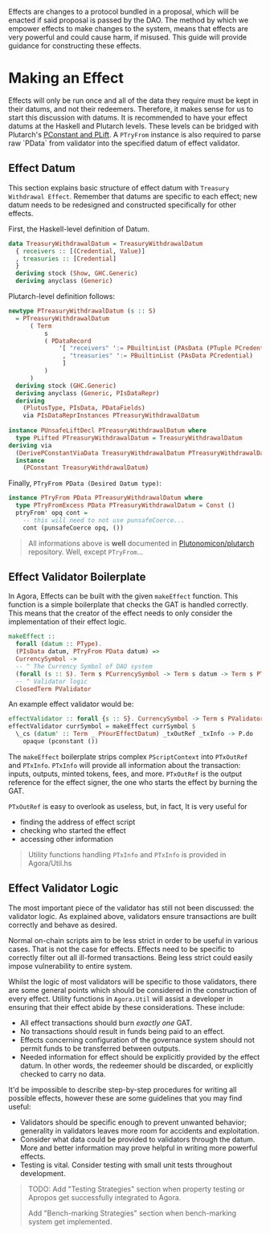Effects are changes to a protocol bundled in a proposal, which will be
enacted if said proposal is passed by the DAO. The method by which we
empower effects to make changes to the system, means that effects are
very powerful and could cause harm, if misused. This guide will
provide guidance for constructing these effects.

# Making an Effect

Effects will only be run once and all of the data they require must be
kept in their datums, and not their redeemers. Therefore, it makes
sense for us to start this discussion with datums. It is recommended
to have your effect datums at the Haskell and Plutarch levels. These
levels can be bridged with Plutarch\'s [PConstant and
PLift](https://github.com/Plutonomicon/plutarch/blob/master/docs/Typeclasses/PConstant%20and%20PLift.md).
A `PTryFrom` instance is also required to parse raw \`PData\` from
validator into the specified datum of effect validator.

## Effect Datum

This section explains basic structure of effect datum with `Treasury
Withdrawal Effect`. Remember that datums are specific to each effect;
new datum needs to be redesigned and constructed specifically for
other effects.


First, the Haskell-level definition of Datum.

``` haskell
data TreasuryWithdrawalDatum = TreasuryWithdrawalDatum
  { receivers :: [(Credential, Value)]
  , treasuries :: [Credential]
  }
  deriving stock (Show, GHC.Generic)
  deriving anyclass (Generic)
```

Plutarch-level definition follows:

``` haskell
newtype PTreasuryWithdrawalDatum (s :: S)
  = PTreasuryWithdrawalDatum
      ( Term
          s
          ( PDataRecord
              '[ "receivers" ':= PBuiltinList (PAsData (PTuple PCredential PValue))
               , "treasuries" ':= PBuiltinList (PAsData PCredential)
               ]
          )
      )
  deriving stock (GHC.Generic)
  deriving anyclass (Generic, PIsDataRepr)
  deriving
    (PlutusType, PIsData, PDataFields)
    via PIsDataReprInstances PTreasuryWithdrawalDatum
	
instance PUnsafeLiftDecl PTreasuryWithdrawalDatum where
  type PLifted PTreasuryWithdrawalDatum = TreasuryWithdrawalDatum
deriving via
  (DerivePConstantViaData TreasuryWithdrawalDatum PTreasuryWithdrawalDatum)
  instance
    (PConstant TreasuryWithdrawalDatum)	
```

Finally, `PTryFrom PData (Desired Datum type)`:

``` haskell
instance PTryFrom PData PTreasuryWithdrawalDatum where
  type PTryFromExcess PData PTreasuryWithdrawalDatum = Const ()
  ptryFrom' opq cont =
    -- this will need to not use punsafeCoerce...
    cont (punsafeCoerce opq, ())
```

> All informations above is **well** documented in
> [Plutonomicon/plutarch](https://github.com/Plutonomicon/plutarch/tree/master/docs)
> repository. Well, except `PTryFrom`...

## Effect Validator Boilerplate

In Agora, Effects can be built with the given `makeEffect`
function. This function is a simple boilerplate that checks the GAT
is handled correctly. This means that the creator of the effect needs
to only consider the implementation of their effect logic.

``` haskell
makeEffect ::
  forall (datum :: PType).
  (PIsData datum, PTryFrom PData datum) =>
  CurrencySymbol ->  
  -- ^ The Currency Symbol of DAO system
  (forall (s :: S). Term s PCurrencySymbol -> Term s datum -> Term s PTxOutRef -> Term s (PAsData PTxInfo) -> Term s POpaque) ->
  -- ^ Validator logic
  ClosedTerm PValidator
```

An example effect validator would be:

``` haskell
effectValidator :: forall {s :: S}. CurrencySymbol -> Term s PValidator
effectValidator currSymbol = makeEffect currSymbol $
  \_cs (datum' :: Term _ PYourEffectDatum) _txOutRef _txInfo -> P.do
    opaque (pconstant ())
```

The `makeEffect` boilerplate strips complex `PScriptContext` into
`PTxOutRef` and `PTxInfo`. `PTxInfo` will provide all information
about the transaction: inputs, outputs, minted tokens, fees, and
more. `PTxOutRef` is the output reference for the effect signer, the
one who starts the effect by burning the GAT. 

`PTxOutRef` is easy to overlook as useless, but, in fact, It is very
useful for

-   finding the address of effect script
-   checking who started the effect
-   accessing other information

> Utility functions handling `PTxInfo` and `PTxInfo` is provided in
> Agora/Util.hs

## Effect Validator Logic

The most important piece of the validator has still not been
discussed: the validator logic. As explained above, validators ensure
transactions are built correctly and behave as desired.

Normal on-chain scripts aim to be less strict in order to be useful
in various cases. That is not the case for effects. Effects need to be
specific to correctly filter out all ill-formed transactions. Being
less strict could easily impose vulnerability to entire system.

Whilst the logic of most validators will be specific to those
validators, there are some general points which should be considered
in the construction of every effect. Utility functions in `Agora.Util`
will assist a developer in ensuring that their effect abide by these
considerations. These include:

-   All effect transactions should burn *exactly one* GAT.
-   No transactions should result in funds being paid to an effect.
-   Effects concerning configuration of the governance system should
    not permit funds to be transferred between outputs.
-   Needed information for effect should be explicitly provided by
    the effect datum. In other words, the redeemer should be
    discarded, or explicitly checked to carry no data.

It'd be impossible to describe step-by-step procedures for writing all
possible effects, however these are some guidelines that you may find
useful:

-   Validators should be specific enough to prevent unwanted
    behavior; generality in validators leaves more room for accidents
    and exploitation.
-   Consider what data could be provided to validators through the
    datum. More and better information may prove helpful in writing
    more powerful effects.
-   Testing is vital. Consider testing with small unit tests
    throughout development.

> TODO:
> Add "Testing Strategies" section when property testing or
> Apropos get successfully integrated to Agora.
> 
> Add "Bench-marking Strategies" section when bench-marking system get
> implemented.

